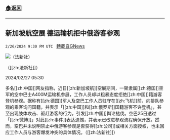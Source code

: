 ###  [:house:返回](README.md)
---


## 新加坡航空展 德运输机拒中俄游客参观
`2/26/2024 9:30 PM UTC ` [轉載自GNews](https://gnews.org/articles/2343607)

![（法新社）](https://img.ltn.com.tw/Upload/news/600/2024/02/27/149.jpg "（法新社）")

（[[zh:法新社]]）

2024/02/27 05:30

多名[[zh:中国]]网友指称，近日[[zh:新加坡航]]空展期间，一架隶属[[zh:德国]]空军的空中巴士A400M运输机参展，工作人员却以粗暴态度拒绝[[zh:中国]]籍游客登机参观。据称有[[zh:德国]]军人及空巴工作人员驻守在[[zh:飞机]]前，向排队参观的乘客询问国籍，并表示「[[zh:中国]]和[[zh:俄罗斯]]国籍游客不许登机」，甚至出现肢体攻击、驱赶游客的行为，引发[[zh:中国]]舆论挞伐。空巴25日透过「[[zh:微博]]」对此[[zh:事件]]表达遗憾，并表示已改进参观流程确保开放。然而，空巴并未说明禁止中俄游客参观是否获得[[zh:公司]]或相关方面授权，也未回应工作人员与游客爆发冲突的具体情况。（[[zh:法新社]]）
